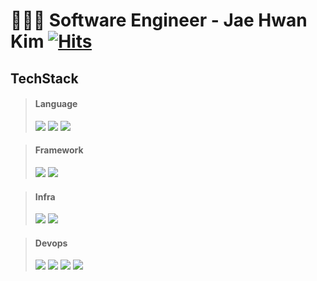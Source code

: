 # 👨🏻‍💻 Software Engineer - Jae Hwan Kim [![Hits](https://hits.seeyoufarm.com/api/count/incr/badge.svg?url=https%3A%2F%2Fgithub.com%2Fjaehwankim07120%2Fhit-counter&count_bg=%2379C83D&title_bg=%23555555&icon=&icon_color=%23E7E7E7&title=hits&edge_flat=false)](https://hits.seeyoufarm.com)



## TechStack

> #### Language
> <a href="#" target="_blank"><img src="https://img.shields.io/badge/Python-3776AB?style=flat-square&logo=Python&logoColor=white"/></a>
> <a href="#" target="_blank"><img src="https://img.shields.io/badge/C-A8B9CC?style=flat-square&logo=C&logoColor=white"/></a>
> <a href="#" target="_blank"><img src="https://img.shields.io/badge/Node.js-5FA04E?style=flat-square&logo=nodedotjs&logoColor=white"/></a>

> #### Framework
> <a href="#" target="_blank"><img src="https://img.shields.io/badge/Django-092E20?style=flat-square&logo=Django&logoColor=white"/></a>
> <a href="#" target="_blank"><img src="https://img.shields.io/badge/Ts.ED-092E20?style=flat-square&logo=tsnode&logoColor=white"/></a>

> #### Infra
> <a href="#" target="_blank"><img src="https://img.shields.io/badge/AWS-232F3E?style=flat-square&logo=Amazon%20AWS&logoColor=white"/></a>
> <a href="#" target="_blank"><img src="https://img.shields.io/badge/Firebase-FFCA28?style=flat-square&logo=Firebase&logoColor=black"/></a>

> #### Devops
> <a href="#" target="_blank"><img src="https://img.shields.io/badge/CircleCI-232F3E?style=flat-square&logo=CircleCI&logoColor=white"/></a>
> <a href="#" target="_blank"><img src="https://img.shields.io/badge/Jenkins-232F3E?style=flat-square&logo=Jenkins&logoColor=white"/></a>
> <a href="#" target="_blank"><img src="https://img.shields.io/badge/Docker-2496ED?style=flat-square&logo=Docker&logoColor=white"/></a>
> <a href="#" target="_blank"><img src="https://img.shields.io/badge/Kubernetes-326CE5?style=flat-square&logo=Kubernetes&logoColor=white"/></a>
